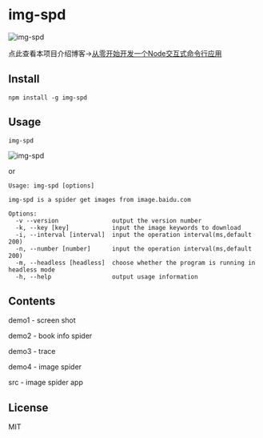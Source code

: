 # img-spd

![img-spd](https://github.com/tuobaye0711/img-spd/raw/master/img-spd.png)

点此查看本项目介绍博客→[从零开始开发一个Node交互式命令行应用](https://tuobaye.com/2018/12/03/%E4%BB%8E%E9%9B%B6%E5%BC%80%E5%A7%8B%E5%BC%80%E5%8F%91%E4%B8%80%E4%B8%AANode%E4%BA%A4%E4%BA%92%E5%BC%8F%E5%91%BD%E4%BB%A4%E8%A1%8C%E5%BA%94%E7%94%A8/)

## Install

```shell
npm install -g img-spd
```

## Usage

```shell
img-spd
```

![img-spd](https://github.com/tuobaye0711/img-spd/raw/master/img-spd.gif)

or

```shell
Usage: img-spd [options]

img-spd is a spider get images from image.baidu.com

Options:
  -v --version               output the version number
  -k, --key [key]            input the image keywords to download
  -i, --interval [interval]  input the operation interval(ms,default 200)
  -n, --number [number]      input the operation interval(ms,default 200)
  -m, --headless [headless]  choose whether the program is running in headless mode
  -h, --help                 output usage information
```

## Contents

demo1 - screen shot

demo2 - book info spider

demo3 - trace

demo4 - image spider

src - image spider app

## License

MIT